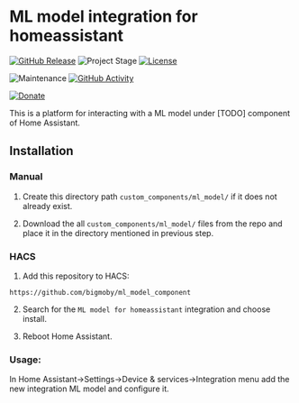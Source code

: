 # ML model integration for homeassistant

[![GitHub Release][releases-shield]][releases]
![Project Stage][project-stage-shield]
[![License][license-shield]](LICENSE.md)

![Maintenance][maintenance-shield]
[![GitHub Activity][commits-shield]][commits]

[![Donate](https://img.shields.io/badge/donate-BuyMeCoffee-yellow.svg)](https://www.buymeacoffee.com/bigmoby)

This is a platform for interacting with a ML model under [TODO] component of Home Assistant.

## Installation

### Manual

1. Create this directory path `custom_components/ml_model/` if it does not already exist.

2. Download the all `custom_components/ml_model/` files from the repo and place it in the directory mentioned in previous step.

### HACS

1. Add this repository to HACS:

```
https://github.com/bigmoby/ml_model_component
```

2. Search for the `ML model for homeassistant` integration and choose install.

3. Reboot Home Assistant.

### Usage:

In Home Assistant->Settings->Device & services->Integration menu add the new integration ML model and configure it.

[releases-shield]: https://img.shields.io/github/release/bigmoby/ml_model_component.svg
[releases]: https://github.com/bigmoby/ml_model_component/releases
[project-stage-shield]: https://img.shields.io/badge/project%20stage-production%20ready-brightgreen.svg
[license-shield]: https://img.shields.io/github/license/bigmoby/ml_model_component
[maintenance-shield]: https://img.shields.io/maintenance/yes/2024.svg
[commits-shield]: https://img.shields.io/github/commit-activity/y/bigmoby/ml_model_component.svg
[commits]: https://img.shields.io/github/commits/bigmoby/ml_model_component
